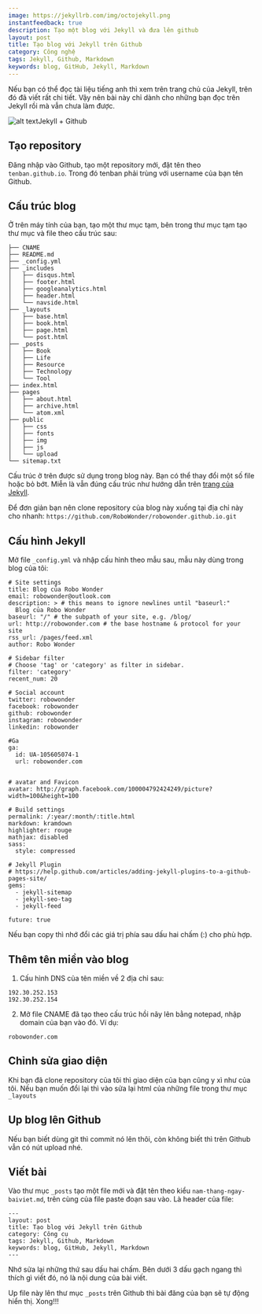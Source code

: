 ```yaml
---
image: https://jekyllrb.com/img/octojekyll.png
instantfeedback: true
description: Tạo một blog với Jekyll và đưa lên github
layout: post
title: Tạo blog với Jekyll trên Github
category: Công nghệ
tags: Jekyll, Github, Markdown
keywords: blog, GitHub, Jekyll, Markdown
---
```


Nếu bạn có thể đọc tài liệu tiếng anh thì xem trên trang chủ của Jekyll, trên đó đã viết rất chi tiết. Vậy nên bài này chỉ dành cho những bạn đọc trên Jekyll rồi mà vẫn chưa làm được.

![alt text](https://jekyllrb.com/img/octojekyll.png "Jekyll + Github")Jekyll + Github


## Tạo repository

Đăng nhập vào Github, tạo một repository mới, đặt tên theo `tenban.github.io`. Trong đó tenban phải trùng với username của bạn tên Github.

## Cấu trúc blog

Ở trên máy tính của bạn, tạo một thư mục tạm, bên trong thư mục tạm tạo thư mục và file theo cấu trúc sau:

```
├── CNAME
├── README.md
├── _config.yml
├── _includes
│   ├── disqus.html
│   ├── footer.html
│   ├── googleanalytics.html
│   ├── header.html
│   └── navside.html
├── _layouts
│   ├── base.html
│   ├── book.html
│   ├── page.html
│   └── post.html
├── _posts
│   ├── Book
│   ├── Life
│   ├── Resource
│   ├── Technology
│   └── Tool
├── index.html
├── pages
│   ├── about.html
│   ├── archive.html
│   └── atom.xml
├── public
│   ├── css
│   ├── fonts
│   ├── img
│   ├── js
│   └── upload
└── sitemap.txt
```

Cấu trúc ở trên được sử dụng trong blog này. Bạn có thể thay đổi một số file hoặc bỏ bớt. Miễn là vẫn đúng cấu trúc như hướng dẫn trên [trang của Jekyll](https://jekyllrb.com/docs/structure/).

Để đơn giản bạn nên clone repository của blog này xuống tại địa chỉ này cho nhanh: 
`https://github.com/RoboWonder/robowonder.github.io.git`

## Cấu hình Jekyll

Mở file `_config.yml` và nhập cấu hình theo mẫu sau, mẫu này dùng trong blog của tôi:

```
# Site settings
title: Blog của Robo Wonder
email: robowonder@outlook.com
description: > # this means to ignore newlines until "baseurl:"
  Blog của Robo Wonder
baseurl: "/" # the subpath of your site, e.g. /blog/
url: http://robowonder.com # the base hostname & protocol for your site
rss_url: /pages/feed.xml
author: Robo Wonder

# Sidebar filter
# Choose 'tag' or 'category' as filter in sidebar.
filter: 'category'
recent_num: 20

# Social account
twitter: robowonder
facebook: robowonder
github: robowonder
instagram: robowonder
linkedin: robowonder

#Ga
ga:
  id: UA-105605074-1
  url: robowonder.com


# avatar and Favicon
avatar: http://graph.facebook.com/100004792424249/picture?width=100&height=100

# Build settings
permalink: /:year/:month/:title.html
markdown: kramdown
highlighter: rouge
mathjax: disabled
sass:
  style: compressed

# Jekyll Plugin
# https://help.github.com/articles/adding-jekyll-plugins-to-a-github-pages-site/
gems:
  - jekyll-sitemap
  - jekyll-seo-tag
  - jekyll-feed

future: true
```

Nếu bạn copy thì nhớ đổi các giá trị phía sau dấu hai chấm (:) cho phù hợp.

## Thêm tên miền vào blog

1. Cấu hình DNS của tên miền về 2 địa chỉ sau:

```
192.30.252.153
192.30.252.154
```

2. Mở file CNAME đã tạo theo cấu trúc hồi nãy lên bằng notepad, nhập domain của bạn vào đó. Ví dụ:

```
robowonder.com
```

## Chỉnh sửa giao diện

Khi bạn đã clone repository của tôi thì giao diện của bạn cũng y xì như của tôi. Nếu bạn muốn đổi lại thì vào sửa lại html của những file trong thư mục `_layouts`

## Up blog lên Github

Nếu bạn biết dùng git thì commit nó lên thôi, còn không biết thì trên Github vẫn có nút upload nhé.


## Viết bài

Vào thư mục `_posts` tạo một file mới và đặt tên theo kiểu `nam-thang-ngay-baiviet.md`, trên cùng của file paste đoạn sau vào. Là header của file:

```
---
layout: post
title: Tạo blog với Jekyll trên Github
category: Công cụ
tags: Jekyll, Github, Markdown
keywords: blog, GitHub, Jekyll, Markdown
---
```

Nhớ sửa lại những thứ sau dấu hai chấm. Bên dưới 3 dấu gạch ngang thì thích gì viết đó, nó là nội dung của bài viết.

Up file này lên thư mục `_posts` trên Github thì bài đăng của bạn sẽ tự động hiển thị. Xong!!!